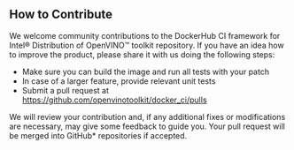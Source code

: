 ## How to Contribute
We welcome community contributions to the DockerHub CI framework for Intel® Distribution of OpenVINO™ toolkit repository. 
If you have an idea how to improve the product, please share it with us doing the following steps:

- Make sure you can build the image and run all tests with your patch
- In case of a larger feature, provide relevant unit tests
- Submit a pull request at https://github.com/openvinotoolkit/docker_ci/pulls

We will review your contribution and, if any additional fixes or modifications are necessary, may give some feedback to guide you. 
Your pull request will be merged into GitHub* repositories if accepted.